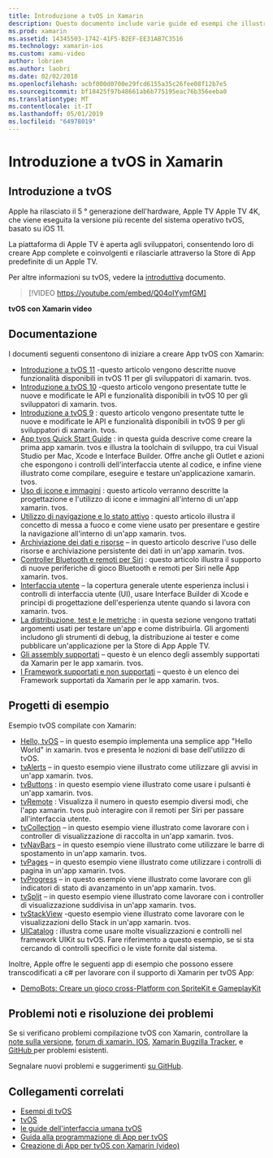 ```yaml
---
title: Introduzione a tvOS in Xamarin
description: Questo documento include varie guide ed esempi che illustrano come compilare App tvOS con Xamarin. Le guide illustrano varie funzionalità, ad esempio sviluppo dell'interfaccia utente, l'archiviazione dei dati, le icone e altro ancora.
ms.prod: xamarin
ms.assetid: 14345503-1742-41F5-B2EF-EE31AB7C3516
ms.technology: xamarin-ios
ms.custom: xamu-video
author: lobrien
ms.author: laobri
ms.date: 02/02/2018
ms.openlocfilehash: acbf000d0700e29fcd6155a35c26fee08f12b7e5
ms.sourcegitcommit: bf18425f97b48661ab6b775195eac76b356eeba0
ms.translationtype: MT
ms.contentlocale: it-IT
ms.lasthandoff: 05/01/2019
ms.locfileid: "64978019"
---
```

# <a name="introduction-to-tvos-in-xamarin"></a>Introduzione a tvOS in Xamarin

## <a name="introducing-tvos"></a>Introduzione a tvOS

Apple ha rilasciato il 5 ° generazione dell'hardware, Apple TV Apple TV 4K, che viene eseguita la versione più recente del sistema operativo tvOS, basato su iOS 11.

La piattaforma di Apple TV è aperta agli sviluppatori, consentendo loro di creare App complete e coinvolgenti e rilasciarle attraverso la Store di App predefinite di un Apple TV.

Per altre informazioni su tvOS, vedere la [introduttiva](~/ios/tvos/get-started/index.md) documento.

> [!VIDEO https://youtube.com/embed/Q04oIYymfGM]

**tvOS con Xamarin video**

## <a name="documentation"></a>Documentazione

I documenti seguenti consentono di iniziare a creare App tvOS con Xamarin:

- [Introduzione a tvOS 11](~/ios/tvos/platform/introduction-to-tvos11.md) -questo articolo vengono descritte nuove funzionalità disponibili in tvOS 11 per gli sviluppatori di xamarin. tvos.
- [Introduzione a tvOS 10](~/ios/tvos/platform/introduction-to-tvos10/index.md) -questo articolo vengono presentate tutte le nuove e modificate le API e funzionalità disponibili in tvOS 10 per gli sviluppatori di xamarin. tvos.
- [Introduzione a tvOS 9](~/ios/tvos/platform/tvos9.md) : questo articolo vengono presentate tutte le nuove e modificate le API e funzionalità disponibili in tvOS 9 per gli sviluppatori di xamarin. tvos. 
- [App tvos Quick Start Guide](~/ios/tvos/get-started/hello-tvos.md) : in questa guida descrive come creare la prima app xamarin. tvos e illustra la toolchain di sviluppo, tra cui Visual Studio per Mac, Xcode e Interface Builder. Offre anche gli Outlet e azioni che espongono i controlli dell'interfaccia utente al codice, e infine viene illustrato come compilare, eseguire e testare un'applicazione xamarin. tvos.
- [Uso di icone e immagini](~/ios/tvos/app-fundamentals/icons-images.md) : questo articolo verranno descritte la progettazione e l'utilizzo di icone e immagini all'interno di un'app xamarin. tvos.
- [Utilizzo di navigazione e lo stato attivo](~/ios/tvos/app-fundamentals/navigation-focus.md) : questo articolo illustra il concetto di messa a fuoco e come viene usato per presentare e gestire la navigazione all'interno di un'app xamarin. tvos.
- [Archiviazione dei dati e risorse](~/ios/tvos/app-fundamentals/resources-data-storage.md) – in questo articolo descrive l'uso delle risorse e archiviazione persistente dei dati in un'app xamarin. tvos.
- [Controller Bluetooth e remoti per Siri](~/ios/tvos/platform/remote-bluetooth.md) : questo articolo illustra il supporto di nuove periferiche di gioco Bluetooth e remoti per Siri nelle App xamarin. tvos.
- [Interfaccia utente](~/ios/tvos/user-interface/index.md) – la copertura generale utente esperienza inclusi i controlli di interfaccia utente (UI), usare Interface Builder di Xcode e principi di progettazione dell'esperienza utente quando si lavora con xamarin. tvos.
- [La distribuzione, test e le metriche](~/ios/tvos/deploy-test/index.md) : in questa sezione vengono trattati argomenti usati per testare un'app e come distribuirla. Gli argomenti includono gli strumenti di debug, la distribuzione ai tester e come pubblicare un'applicazione per la Store di App Apple TV.
- [Gli assembly supportati](~/ios/tvos/internals/assemblies.md) – questo è un elenco degli assembly supportati da Xamarin per le app xamarin. tvos.
- [I Framework supportati e non supportati](~/ios/tvos/internals/frameworks.md) – questo è un elenco dei Framework supportati da Xamarin per le app xamarin. tvos.

## <a name="sample-projects"></a>Progetti di esempio

Esempio tvOS compilate con Xamarin:

- [Hello, tvOS](https://developer.xamarin.com/samples/monotouch/tvos/Hello-tvOS/) – in questo esempio implementa una semplice app "Hello World" in xamarin. tvos e presenta le nozioni di base dell'utilizzo di tvOS.
- [tvAlerts](https://developer.xamarin.com/samples/monotouch/tvos/tvAlerts/) – in questo esempio viene illustrato come utilizzare gli avvisi in un'app xamarin. tvos.
- [tvButtons](https://developer.xamarin.com/samples/monotouch/tvos/tvButtons/) : in questo esempio viene illustrato come usare i pulsanti è un'app xamarin. tvos.
- [tvRemote](https://developer.xamarin.com/samples/monotouch/tvos/tvRemote/) : Visualizza il numero in questo esempio diversi modi, che l'app xamarin. tvos può interagire con il remoti per Siri per passare all'interfaccia utente.
- [tvCollection](https://developer.xamarin.com/samples/monotouch/tvos/tvCollection/) – in questo esempio viene illustrato come lavorare con i controller di visualizzazione di raccolta in un'app xamarin. tvos.
- [tvNavBars](https://developer.xamarin.com/samples/monotouch/tvos/tvNavBars/) – in questo esempio viene illustrato come utilizzare le barre di spostamento in un'app xamarin. tvos.
- [tvPages](https://developer.xamarin.com/samples/monotouch/tvos/tvPages/) – in questo esempio viene illustrato come utilizzare i controlli di pagina in un'app xamarin. tvos.
- [tvProgress](https://developer.xamarin.com/samples/monotouch/tvos/tvProgress/) – in questo esempio viene illustrato come lavorare con gli indicatori di stato di avanzamento in un'app xamarin. tvos.
- [tvSplit](https://developer.xamarin.com/samples/monotouch/tvos/tvSplit/) – in questo esempio viene illustrato come lavorare con i controller di visualizzazione suddivisa in un'app xamarin. tvos.
- [tvStackView](https://developer.xamarin.com/samples/monotouch/tvos/tvStackView/) -questo esempio viene illustrato come lavorare con le visualizzazioni dello Stack in un'app xamarin. tvos.
- [UICatalog](https://developer.xamarin.com/samples/monotouch/tvos/UICatalog/) : illustra come usare molte visualizzazioni e controlli nel framework UIKit su tvOS. Fare riferimento a questo esempio, se si sta cercando di controlli specifici o le viste fornite dal sistema.

Inoltre, Apple offre le seguenti app di esempio che possono essere transcodificati a c# per lavorare con il supporto di Xamarin per tvOS App:

- [DemoBots: Creare un gioco cross-Platform con SpriteKit e GameplayKit](https://developer.apple.com/library/prerelease/tvos/samplecode/DemoBots/)

## <a name="known-issues-and-troubleshooting"></a>Problemi noti e risoluzione dei problemi

Se si verificano problemi compilazione tvOS con Xamarin, controllare la [note sulla versione](https://docs.microsoft.com/xamarin/ios/release-notes/), [forum di xamarin. IOS](https://forums.xamarin.com/categories/ios), [Xamarin Bugzilla Tracker](https://bugzilla.xamarin.com/query.cgi?product=iOS), e [GitHub ](https://github.com/xamarin/xamarin-macios/issues) per problemi esistenti.

Segnalare nuovi problemi e suggerimenti [su GitHub](https://github.com/xamarin/xamarin-macios/issues).


## <a name="related-links"></a>Collegamenti correlati

- [Esempi di tvOS](https://developer.xamarin.com/samples/tvos/all/)
- [tvOS](https://developer.apple.com/tvos/)
- [le guide dell'interfaccia umana tvOS](https://developer.apple.com/tvos/human-interface-guidelines/)
- [Guida alla programmazione di App per tvOS](https://developer.apple.com/library/prerelease/tvos/documentation/General/Conceptual/AppleTV_PG/)
- [Creazione di App per tvOS con Xamarin (video)](https://university.xamarin.com/lightninglectures/tvos-with-xamarin)
